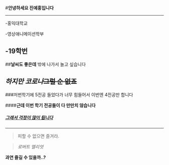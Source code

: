 #__안녕하세요 진예홍입니다__
****************************


 -홍익대학교
 
 -영상애니메이션학부
 
 -19학번  
------------------


##__**날씨**도 좋은데__ 밖에 나가서 놀고 싶습니다

_하지만 코로나_~~그럴 순 없죠~~
---------------------------


###저번학기에 5전공 들었다가 너무 힘들어서 이번엔 4전공만 합니다

####**근데 이번 학기 전공들이 다 만만치 않습니다**

##### <u>그래서 걱정이 많이 됩니다</u>

-------------------------------

>피할 수 없으면 즐겨라.

>_로버트 엘리엇_

__과연 즐길 수 있을까..?__
